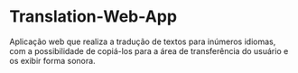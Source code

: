 # Translation-Web-App
Aplicação web que realiza a tradução de textos para inúmeros idiomas, com a possibilidade de copiá-los para a área de transferência do usuário e os exibir forma sonora.

